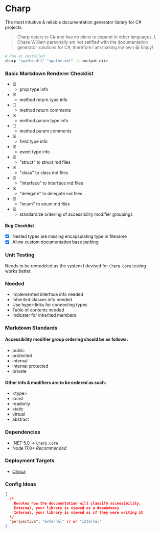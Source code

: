 # Charp

The most intuitive & reliable documentation generator library for C# projects.

> Charp caters to C# and has no plans to expand to other languages. I, Chase William personally am not satified with the documentation generator solutions for C#, therefore I am making my own 😀 Enjoy!

```bash
# Run as installed
charp "<path>.dll" "<path>.xml" -o <output-dir>
```

### Basic Markdown Renderer Checklist

- [x] + prop type info
- [x] + method return type info
- [ ] + method return comments
- [x] + method param type info
- [ ] + method param comments
- [x] + field type info
- [x] + event type info
- [x] + "struct" to struct md files
- [x] + "class" to class md files
- [x] + "interface" to interface md files
- [x] + "delegate" to delegate md files
- [x] + "enum" to enum md files
- [x] + standardize ordering of accessibility modifier groupings

#### Bug Checklist

- [x] Nested types are missing encapsulating type in filename
- [x] Allow custom documentation base pathing

### Unit Testing

Needs to be remodeled as the system I devised for `Charp.Core` testing works better.

### Needed

- Implemented interface info needed
- Inherited classes info needed
- Use hyper-links for connecting types
- Table of contents needed
- Indicater for inherited members

### Markdown Standards

#### Accessibility modifier group ordering should be as follows:
- public
- protected
- internal
- internal protected
- private

#### Other info & modifiers are to be ordered as such:
- \<type\>
- const
- readonly
- static
- virtual
- abstract

### Dependencies

- .NET 5.0 -> `Charp.Core`
- Node 17.0+ *Recommended*

### Deployment Targets

- [Choca](https://docs.chocolatey.org)

### Config Ideas

```json
{
  /*
    Denotes how the documentation will classify accessibility.
    External, your library is viewed as a dependency
    Internal, your library is viewed as if they were writing it
  */
  "perspective": "external" // or "internal"
}
```